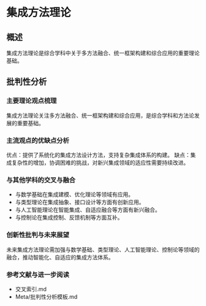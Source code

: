 # 集成方法理论

## 概述
集成方法理论是综合学科中关于多方法融合、统一框架构建和综合应用的重要理论基础。

## 批判性分析

### 主要理论观点梳理
集成方法理论关注多方法融合、统一框架构建和综合应用，是综合学科和方法论发展的重要基础。

### 主流观点的优缺点分析
优点：提供了系统化的集成方法设计方法，支持复杂集成体系的构建。
缺点：集成复杂性的增加，协调困难的挑战，对新兴集成领域的适应性需要持续改进。

### 与其他学科的交叉与融合
- 与数学基础在集成建模、优化理论等领域有应用。
- 与类型理论在集成抽象、接口设计等方面有创新应用。
- 与人工智能理论在智能集成、自适应融合等方面有新兴融合。
- 与控制论在集成控制、反馈机制等方面互补。

### 创新性批判与未来展望
未来集成方法理论需加强与数学基础、类型理论、人工智能理论、控制论等领域的融合，推动智能化、自适应的集成方法体系。

### 参考文献与进一步阅读
- 交叉索引.md
- Meta/批判性分析模板.md 